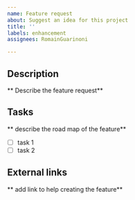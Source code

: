 ```yaml
---
name: Feature request
about: Suggest an idea for this project
title: ''
labels: enhancement
assignees: RomainGuarinoni

---
```


## Description

** Describe the feature request**

## Tasks

** describe the road map of the feature**
- [ ] task 1
- [ ] task 2

## External links

** add link to help creating the feature**
